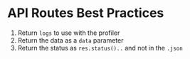 # API Routes Best Practices

1. Return `logs` to use with the profiler
2. Return the data as a `data` parameter
3. Return the status as `res.status()..` and not in the `.json`
